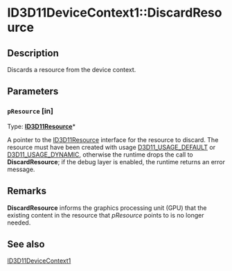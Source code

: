 # ID3D11DeviceContext1::DiscardResource

## Description

Discards a resource from the device context.

## Parameters

### `pResource` [in]

Type: **[ID3D11Resource](https://learn.microsoft.com/windows/desktop/api/d3d11/nn-d3d11-id3d11resource)***

A pointer to the [ID3D11Resource](https://learn.microsoft.com/windows/desktop/api/d3d11/nn-d3d11-id3d11resource) interface for the resource to discard. The resource must have been created with usage [D3D11_USAGE_DEFAULT](https://learn.microsoft.com/windows/desktop/api/d3d11/ne-d3d11-d3d11_usage) or [D3D11_USAGE_DYNAMIC](https://learn.microsoft.com/windows/desktop/api/d3d11/ne-d3d11-d3d11_usage), otherwise the runtime drops the call to **DiscardResource**; if the debug layer is enabled, the runtime returns an error message.

## Remarks

**DiscardResource** informs the graphics processing unit (GPU) that the existing content in the resource that *pResource* points to is no longer needed.

## See also

[ID3D11DeviceContext1](https://learn.microsoft.com/windows/desktop/api/d3d11_1/nn-d3d11_1-id3d11devicecontext1)